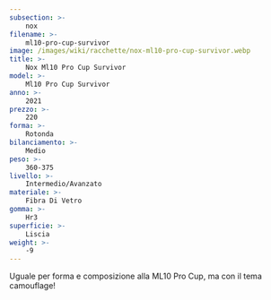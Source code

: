 ```yaml
---
subsection: >-
    nox
filename: >-
    ml10-pro-cup-survivor
image: /images/wiki/racchette/nox-ml10-pro-cup-survivor.webp
title: >-
    Nox Ml10 Pro Cup Survivor
model: >-
    Ml10 Pro Cup Survivor
anno: >-
    2021
prezzo: >-
    220
forma: >-
    Rotonda
bilanciamento: >-
    Medio
peso: >-
    360-375
livello: >-
    Intermedio/Avanzato
materiale: >-
    Fibra Di Vetro
gomma: >-
    Hr3
superficie: >-
    Liscia
weight: >-
    -9
---
```

Uguale per forma e composizione alla ML10 Pro Cup, ma con il tema camouflage!